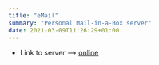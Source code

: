 ```yaml
---
title: "eMail"
summary: "Personal Mail-in-a-Box server"
date: 2021-03-09T11:26:29+01:00
---
```


+ Link to server --> [online](https://box.derchef.email/mail)
